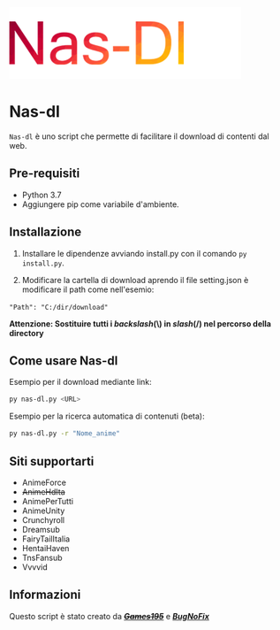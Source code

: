 ![Header](.github/logo/logo.png)

# Nas-dl
`Nas-dl` è uno script che permette di facilitare il download di contenti dal web.


## Pre-requisiti
* Python 3.7
* Aggiungere pip come variabile d'ambiente.

## Installazione

1. Installare le dipendenze avviando install.py con il comando `py install.py`.

2. Modificare la cartella di download aprendo il file setting.json è modificare il path come nell'esemio:

`"Path": "C:/dir/download"`

**Attenzione: Sostituire tutti i _backslash_(\\) in _slash_(/) nel percorso della directory**

## Come usare Nas-dl

Esempio per il download mediante link:

```bash
py nas-dl.py <URL>
```

Esempio per la ricerca automatica di contenuti (beta):

```bash
py nas-dl.py -r "Nome_anime"
```

## Siti supportarti
* AnimeForce
* ~~AnimeHdIta~~
* AnimePerTutti
* AnimeUnity
* Crunchyroll
* Dreamsub
* FairyTailItalia
* HentaiHaven
* TnsFansub
* Vvvvid

## Informazioni
Questo script è stato creato da [~~***Games195***~~](https://github.com/games195/) e [***BugNoFix***](https://github.com/BugNoFix)
